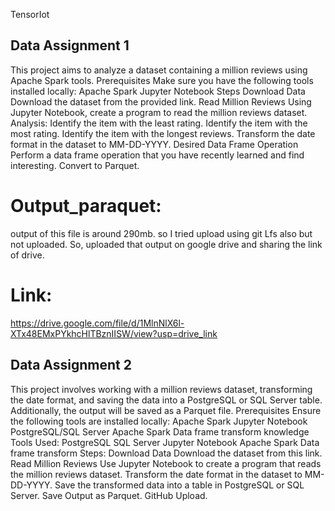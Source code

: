 TensorIot
## Data Assignment 1
This project aims to analyze a dataset containing a million reviews using Apache Spark tools.
Prerequisites
Make sure you have the following tools installed locally:
Apache Spark
Jupyter Notebook
Steps
Download Data
Download the dataset from the provided link.
Read Million Reviews
Using Jupyter Notebook, create a program to read the million reviews dataset.
Analysis:
Identify the item with the least rating.
Identify the item with the most rating.
Identify the item with the longest reviews.
Transform the date format in the dataset to MM-DD-YYYY.
Desired Data Frame Operation
Perform a data frame operation that you have recently learned and find interesting.
Convert to Parquet.
# Output_paraquet: 
output of this file is around 290mb. so I tried upload using git Lfs also but not uploaded. So, uploaded that output on google drive and sharing the link of drive. 
# Link:
https://drive.google.com/file/d/1MlnNlX6l-XTx48EMxPYkhcHlTBznIISW/view?usp=drive_link

## Data Assignment 2
This project involves working with a million reviews dataset, transforming the date format, and saving the data into a PostgreSQL or SQL Server table. Additionally, the output will be saved as a Parquet file.
Prerequisites
Ensure the following tools are installed locally:
Apache Spark
Jupyter Notebook
PostgreSQL/SQL Server
Apache Spark
Data frame transform knowledge
Tools Used:
PostgreSQL
SQL Server
Jupyter Notebook
Apache Spark
Data frame transform
Steps:
Download Data
Download the dataset from this link.
Read Million Reviews
Use Jupyter Notebook to create a program that reads the million reviews dataset.
Transform the date format in the dataset to MM-DD-YYYY.
Save the transformed data into a table in PostgreSQL or SQL Server.
Save Output as Parquet.
GitHub Upload.
